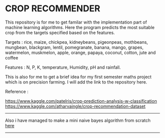 # CROP RECOMMENDER

This repository is for me to get familar with the implementation part of machine learning algorithms.
Here the program predicts the most suitable crop from the targets specified based on the features.

Targets : rice, maize, chickpea, kidneybeans, pigeonpeas, mothbeans, mungbean, blackgram, lentil, pomegranate, banana, mango, grapes, watermelon, muskmelon, apple, orange, papaya, coconut, cotton, jute and coffee

Features : N, P, K, temperature, Humidity, pH and  rainfall. 


This is also for me to get a brief idea for my first semester maths project which is on precision farming. I will add the link to the repository here. 


Reference : 

https://www.kaggle.com/patelris/crop-prediction-analysis-w-classification \
https://www.kaggle.com/atharvaingle/crop-recommendation-dataset

---

Also i have managed to make a mini naive bayes algorithm from scratch [here](https://github.com/Akshaj000/NaiveBayesClassifier_CropRecommender/blob/master/CustomNaiveBayesbook.ipynb.)


---
